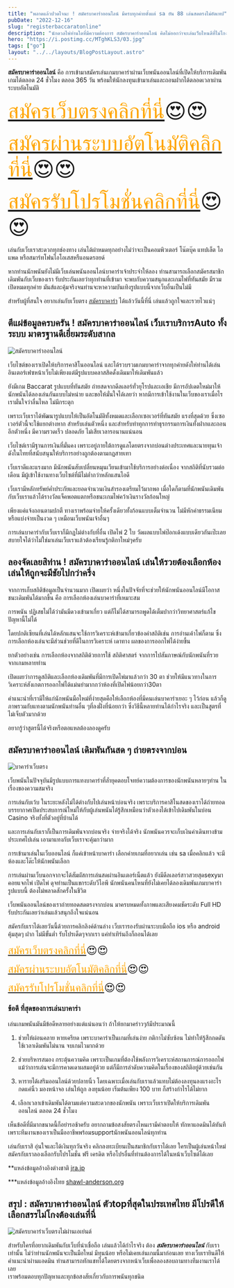 ```yaml
---
title: "พลาดแล้วปวดใจนะ ! สมัครบาคาร่าออนไลน์ มีครบทุกค่ายตั้งแต่ sa ยัน 88 เล่นสดตรงไม่อัดเทป"
pubDate: "2022-12-16"
slug: "registerbaccaratonline"
description: "นักดวลไพ่ท่านใดที่มีความต้องการ สมัครบาคาร่าออนไลน์ คิดไม่ออกว่าจะเล่นเว็บไหนดีที่ไม่โกง เงินเข้าเร็ว กดกับเราได้เลย"
hero: "https://i.postimg.cc/MTghKLS3/03.jpg"
tags: ["go"]
layout: "../../layouts/BlogPostLayout.astro"
---
```






**สมัครบาคาร่าออนไลน์** คือ การเข้ามาสมัครเล่นเกมบาคาร่าผ่านเว็บพนันออนไลน์ที่เปิดให้บริการเดิมพันเกมได้ตลอด 24 ชั่วโมง ตลอด 365 วัน พร้อมให้นักลงทุนเข้ามาเล่นและถอนฝากได้ตลอดเวลาผ่านระบบอัตโนมัติ 

<font size= "7">[<span style="color:orange">สมัครเว็บตรงคลิกที่นี่</span>](https://nazavip.com/26174/t41626o2r59456244323y2m2l464p4)😍😍</font>

<font size= "7">[<span style="color:orange">สมัครผ่านระบบอัตโนมัติคลิกที่นี่</span>](https://nazavip.com/26174/t41626o2r59456244323y2m2l464p4)😍😍</font>

<font size= "7">[<span style="color:orange">สมัครรับโปรโมชั่นคลิกที่นี</span>่](https://nazavip.com/26174/t41626o2r59456244323y2m2l464p4)😍😍</font>

เล่นกับเว็บเราสะดวกทุกช่องทาง เล่นได้ผ่าหมดทุกอย่างไม่ว่าจะเป็นคอมพิวเตอร์ โน๊ตบุ๊ค แทปเล็ต ไอแพด หรือสมาร์ทโฟนไอโอเสสหรืแอนดรอยด์

หากท่านนักพนันยังไม่มีเว็บเล่นพนันออนไลน์บาคาร่าเจ้าประจำให้ลอง ท่านสามารถเลือกสมัครสมาชิกเดิมพันกับเว็บของเรา  รับประกันเลยว่าทุกท่านที่เข้ามา จะพบกับความสนุกและเกมไพ่ที่ทันสมัย มีรวมเปิดหมดทุกค่าย มันส์และคุ้มจริงจนท่านจะหาความบันเทิงรูปแบบนี้จากเว็บอื่นเป็นไม่มี


สำหรับผู้ที่สนใจ อยากเล่นกับเว็บตรง [สมัครบาคาร่า](registerbaccarat) ได้แล้ววันนี้ที่นี่ เล่นแล้วถูกใจและรวยไวแน่ๆ






## ตีแผ่ข้อมูลครบครัน ! สมัครบาคาร่าออนไลน์ เว็บเราบริการAuto ทั้งระบบ มาตรฐานดีเยี่ยมระดับสากล





![สมัครบาคาร่าออนไลน์](https://i.postimg.cc/MTghKLS3/03.jpg)

เว็บไซต์ของเราเปิดให้บริการคาสิโนออนไลน์ และได้รวบรวมเกมบาคาร่าจากทุกค่ายดังให่ท่านได้เล่น อินเตอร์เฟซหน้าเว็บไม่เพียงแต่มีรูปแบบคลาสสิคดั้งเดิมมาให้เดิมพันแล้ว 

ยังมีเกม Baccarat รูปแบบที่ทันสมัย ถ่ายสดจากดีลเลอร์ทั่วยุโรปและเอเชีย มีการอัปเดตใหม่มาให้นักพนันได้ลองเล่นกันแบบไม่หน่าย และขอให้มั่นใจได้เลยว่า หากมีการเข้าใช้งานในเว็บของเราเมื่อไร  เรามั่นใจว่าลื่นไหล ไม่มีกระตุก

 เพราะเว็บเราได้พัฒนารูปแบบให้เป็นอัตโนมัติทั้งหมดและเลือกเซอเวอร์ที่ทันสมัย แรงที่สุดด้วย ซึ่งเซอเวอร์ตัวนี้จะใช้แยกต่างหาก สำหรับเล่นตัวหนึ่ง และสำหรับทำทุกการทำธุรกรรมการเงินทั้งฝากและถอนอีกตัวหนึ่ง มีความรวดเร็ว ปลอดภัย ไม่เสียเวลารอนานแน่นอน

เว็บไซต์เรามีฐานการเงินที่มั่นคง  เพราะอยู่ภายใต้การดูแลโดยตรงจากบ่อนต่างประเทศและนายทุนเจ้าดังในไทยที่สนับสนุนให้บริการอย่างถูกต้องตามกฎสายเทา 

เว็บเราดีและแรงมาก  มีนักพนันสับเปลี่ยนหมุนเวียนเข้ามาใช้บริการอย่างต่อเนื่อง จากสถิติที่นับรวมต่อเดือน มีผู้เข้าใช้งานทางเว็บไซต์ที่มีไม่ต่ำกว่าหลักแสนไอดี 

เว็บเรามีหลักทรัพย์ค่ำประกัยและยอดจำนวนเงินสำรองเตรียมไว้มากพอ  เมื่อใดก็ตามที่นักพนันเดิมพันกับเว็บเราแล้วได้รางวัลแจ็คพอตแตกหรือชนะเกมไพ่คว้าเงินรางวัลก้อนใหญ่ 

เพียงแค่แจ้งถอนตามปกตื ทางเราพร้อมจ่ายให้ครั้งเดียวทั้งก้อนแบบเต็มจำนวน ไม่มีหักค่าธรรมเนียม หรือแบ่งจ่ายเป็นงวด ๆ เหมือนเว็บพนันเจ้าอื่นๆ 

การเล่นบาคาร่ากับเว็บเราก็มีกฏไม่ต่างกับที่อื่น เปิดไพ่ 2 ใบ วัดผลแบบไพ่ป๊อกเด้งแบบเดียวกันเป๊ะเลย สบายใจได้ว่าไม่ใช่มาเล่นเว็บเราแล้วต้องเรียนรู้กติกาใหม่ๆครับ

## ลองจัดเลยสิท่าน ! สมัครบาคาร่าออนไลน์ เล่นให้รวยต้องเลือกห้องเล่นให้ถูกจะมีชัยไปกว่าครึ่ง


จากการเก็บสถิติข้อมูลเป็นจำนวนมาก เปิดเผยว่า หนึ่งในปัจจัยที่จะช่วยให้นักพนันออนไลน์มีโอกาสชนะเดิมพันได้มากขึ้น คือ การเลือกห้องเล่นบาคาร่าที่เหมาะสม 

การพนัน ปฏิเสธไม่ได้ว่ามันมีดวงเข้ามาเกี่ยว แต่ก็ไม่ได้สามารถพูดได้เต็มปากว่าวิทยาศาสตร์แก้ไขปัญหานี้ไม่ได้

โดยปกติเซียนที่เล่นได้หลักแสนจะใช้การวิเคราะห์เข้ามาเกี่ยวข้องค่าสถิติเช่น การอ่านเค้าไพ่ก็ตาม ซึ่งการเลือกห้องเล่นจะมีส่วนช่วยที่ดีในการวิเคราะห์ เดาทาง ผลของการออกไพ่ได้ง่ายขึ้น 

ยกตัวอย่างเช่น การเลือกห้องจากสถิติด้วยการใช้ สถิติศาสตร์  จากการไปสัมภาษณ์กับนักพนันที่รวยจากเกมหลายท่าน 

เปิดเผยว่าการดูสถิติและเลือกห้องเดิมพันที่มีการเปิดไพ่มาแล้วกว่า 30 ตา ช่วยให้มีแนวทางในการวิเคราะห์สังเกตการออกไพ่ได้แม่นยำมากกว่าห้องที่เปิดไพ่น้อยกว่า30ตา

คำแนะนำที่เรามีให้แก่นักพนันมือใหม่ที่ง่ายสุดคือให้เลือกห้องที่มีคนเล่นบาคาร่าเยอะ ๆ ไว้ก่อน แล้วก็ดูภาพรวมกับแทงตามนักพนันท่านอื่น ๆที่ลงฝั่งที่น้อยกว่า ซึ่งวิธีนี้หลายท่านได้กำไรจริง และเป็นสูตรที่ไม่เจ็บตัวมากด้วย

อยากรู้ว่าสูตรนี้ได้จริงหรือตอแหลต้องลองดูครับ

## สมัครบาคาร่าออนไลน์ เดิมพันกันสด ๆ ถ่ายตรงจากบ่อน

![บาคาร่าเว็บตรง](https://i.postimg.cc/YCkBWTmJ/02.jpg)

เว็บพนันในปัจจุบันมีรูปแบบการแทงบาคาร่าที่ล้ำยุคตอบโจทย์ความต้องการของนักพนันหลายๆท่าน ในเรื่องของความสมจริง

การเล่นกับเว้บ ในระยะหลังไม่ได้ต่างกับไปเล่นหน้าบ่อนจริง เพราะบริการคาสิโนสดของเราได้ถ่ายทอดบรรยากาศเปิดประสบการณ์ใหม่ให้กับผู้เล่นพนันได้รู้สึกเหมือนว่าตัวเองได้เข้าไปเดิมพันในบ่อน Casino จริงทั้งที่ตัวอยู่ที่บ้านได้ 

และการเล่นกับเราก็เป็นการเดิมพันจากบ่อนจริง จ่ายจริงได้จริง นักพนันควรจะเก็บเงินค่าเดินทางข้ามประเทศไปเล่น เอามาแทงกับเว็บเราจะคุ้มกว่ามาก

การเข้ามาเล่นในเว็บออนไลน์ ก็แค่เข้าหน้าบาคาร่า เลือกค่ายเกมที่อยากเล่น เช่น sa เมื่อคลิกแล้ว จะมีห้องและโต๊ะให้นักพนันเลือก 

การเล่นผ่านเว็บนอกจากจะได้สัมผัสการเล่นสดผ่านอินเตอร์เน็ตแล้ว 
ยังมีดีลเลอร์สาวสวยสุดsexyมาคอยแจกไพ่ เปิดไพ่ ดุจท่านเป็นแขกระดับวีไอพี นักพนันคนไหนที่ยังไม่เคยได้ลองเดิมพันเกมบาคาร่ารูปแบบนี้ ต้องไม่พลาดสักครั้งในชีวิต

เว็บพนันออนไลน์ของเราถ่ายทอดสดตรงจากบ่อน มาครบหมดทั้งภาพและเสียงคมชัดระดับ Full HD รับประกันเลยว่าเล่นแล้วสนุกถึงใจแน่นอน

สมัครกับเราได้เลยวันนี้ด้วยการคลิกลิงค์ด้านล่าง เว็บเรารองรับผ่านระบบมือถือ ios หรือ android คุ้มสุดๆ ฝาก ไม่มีขั้นต่ำ  รับโปรเด็ดๆจากเรา แค่ทำเทิร์นถึงก็ถอนได้เลย 

<font size= "5">[<span style="color:orange">สมัครเว็บตรงคลิกที่นี่</span>](https://nazavip.com/26174/t41626o2r59456244323y2m2l464p4)😍😍</font>

<font size= "5">[<span style="color:orange">สมัครผ่านระบบอัตโนมัติคลิกที่นี่</span>](https://nazavip.com/26174/t41626o2r59456244323y2m2l464p4)😍😍</font>

<font size= "5">[<span style="color:orange">สมัครรับโปรโมชั่นคลิกที่นี</span>่](https://nazavip.com/26174/t41626o2r59456244323y2m2l464p4)😍😍</font>

 
### ข้อดี ที่สุดของการเล่นบาคาร่า


เล่นเกมพนันมันมีข้อดีหลายอย่างแต่แน่นอนว่า ถ้าให้ยกมาคร่าวๆก้มีประมาณนี้
1. ช่วยให้ผ่อนคลาย หายเครียด เพราะบาคาร่าเป็นเกมที่เล่นง่าย กติกาไม่ซับซ้อน ไม่ทำให้รู้สึกกดดัน ใช้เวลาเดิมพันไม่นาน จบเกมไวมากด้วย

2. ช่วยบริหารสมอง กระตุ้นความคิด เพราะเป็นเกมที่ต้องใช้พลังการวิเคราะห์สถานการณ์การออกไพ่ แม้ว่าการเล่นจะมีการคาดเดาผสมอยู่ด้วย แต่ก็มีการลำดับความคิดในเรื่องของสถิติอยู่ด้วยเช่นกัน

3. หารายได้เสริมออนไลน์ด้วยปลายนิ้ว โดยเฉพาะเมื่อเล่นกับเราแล้วแทบไม่ต้องลงทุนลงแรงอะไร กดแค่นิ้ว มองหน้าจอ เล่นให้ถูก
ลงทุนน้อย เริ่มต้นเพียง 100 บาท ก็สร้างกำไรได้ไม่ยาก

4. เลือกเวลาเข้าเดิมพันได้ตามแต่ความสะดวกของนักพนัน เพราะเว็บเราเปิดให้บริการเดิมพันออนไลน์ ตลอด 24 ชั่วโมง


เห็นข้อดีที่มีมากขนาดนี้ก็อย่ารอช้าครับ อยากถามข้อสงสัยตรงไหนเรามีคำตอบให้ ทักหาแอดมินได้ทันที เพราะทีมงานของเราเป็นมืออาชีพพร้อมsupportนักพนันออนไลน์ทุกท่าน 

เล่นกับเราสิ อุ่นใจและได้เงินทุกวันจริง คลิกลงทะเบียนเป็นสมาชิกกับเราได้เลย ใครเป็นผู้เล่นหน้าใหม่ สมัครกับเราลองเลือกรับโปรโมชั่น ฟรี เครดิต หรือโปรอื่นที่ท่านต้องการได้ในหน้าเว็บไซต์ได้เลย 

**แหล่งข้อมูลอ้างอิงต่างชาติ [jra.jp](https://jra.jp/)

***แหล่งข้อมูลอ้างอิงไทย  [shawl-anderson.org](https://www.shawl-anderson.org/)


## สรุป : สมัครบาคาร่าออนไลน์ ตัวtopที่สุดในประเทศไทย มีโปรดีให้เลือกสรรไม่โกงต้องเล่นที่นี่

![สมัครบาคาร่าเว็บตรงไม่ผ่านเอเย่นต์](https://i.postimg.cc/90qJ8XsJ/01.jpg)

สำหรับใครที่อยากเดิมพันกับเว็บที่น่าเชื่อถือ เล่นแล้วได้กำไรจริง ต้อง ***สมัครบาคาร่าออนไลน์*** กับเราเท่านั้น ไม่ว่าท่านนักพนันจะเป็นมือใหม่ มีทุนน้อย หรือไม่เคยเล่นเกมนี้มาก่อนเลย ทางเว็บเรายินดีให้คำแนะนำผ่านแอดมิน ท่านสามารถทักแชทได้โดยตรงจากหน้าเว็บเพื่อลองสอบถามทางทีมงานเราได้เลย  
เราพร้อมตอบทุกปัญหาและทุกข้อสงสัยเกี่ยวกับการพนันทุกชนิด 

